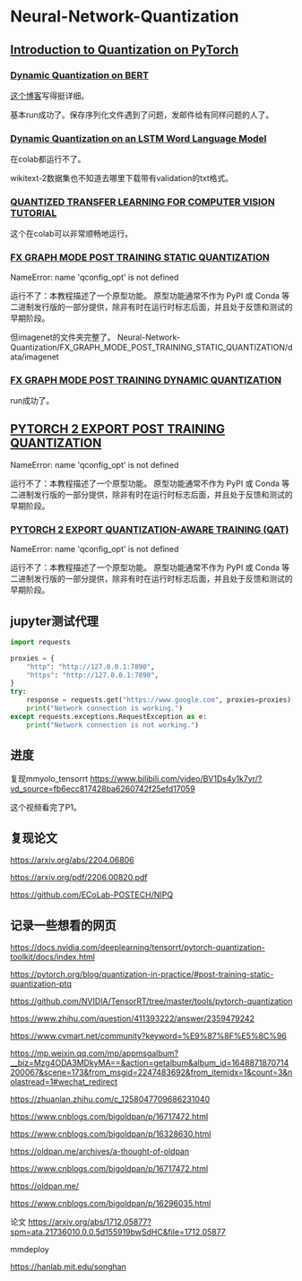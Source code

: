 # Neural-Network-Quantization
## [Introduction to Quantization on PyTorch](https://pytorch.org/blog/introduction-to-quantization-on-pytorch/)

### [Dynamic Quantization on BERT](https://pytorch.org/tutorials/intermediate/dynamic_quantization_bert_tutorial.html)
[这个博客](https://blog.csdn.net/zimiao552147572/article/details/105910915)写得挺详细。

基本run成功了。保存序列化文件遇到了问题，发邮件给有同样问题的人了。
### [Dynamic Quantization on an LSTM Word Language Model](https://pytorch.org/tutorials/advanced/dynamic_quantization_tutorial.html)
在colab都运行不了。

wikitext-2数据集也不知道去哪里下载带有validation的txt格式。
### [QUANTIZED TRANSFER LEARNING FOR COMPUTER VISION TUTORIAL](https://pytorch.org/tutorials/intermediate/quantized_transfer_learning_tutorial.html)
这个在colab可以非常顺畅地运行。
### [FX GRAPH MODE POST TRAINING STATIC QUANTIZATION](https://pytorch.org/tutorials/prototype/fx_graph_mode_ptq_static.html)
NameError: name 'qconfig_opt' is not defined

运行不了：本教程描述了一个原型功能。 原型功能通常不作为 PyPI 或 Conda 等二进制发行版的一部分提供，除非有时在运行时标志后面，并且处于反馈和测试的早期阶段。

但imagenet的文件夹完整了。
Neural-Network-Quantization/FX_GRAPH_MODE_POST_TRAINING_STATIC_QUANTIZATION/data/imagenet
### [FX GRAPH MODE POST TRAINING DYNAMIC QUANTIZATION](https://pytorch.org/tutorials/prototype/fx_graph_mode_ptq_dynamic.html)
run成功了。
## [PYTORCH 2 EXPORT POST TRAINING QUANTIZATION](https://pytorch.org/tutorials/prototype/pt2e_quant_ptq.html)
NameError: name 'qconfig_opt' is not defined

运行不了：本教程描述了一个原型功能。 原型功能通常不作为 PyPI 或 Conda 等二进制发行版的一部分提供，除非有时在运行时标志后面，并且处于反馈和测试的早期阶段。
### [PYTORCH 2 EXPORT QUANTIZATION-AWARE TRAINING (QAT)](https://pytorch.org/tutorials/prototype/pt2e_quant_qat.html)
NameError: name 'qconfig_opt' is not defined

运行不了：本教程描述了一个原型功能。 原型功能通常不作为 PyPI 或 Conda 等二进制发行版的一部分提供，除非有时在运行时标志后面，并且处于反馈和测试的早期阶段。
## jupyter测试代理
```python
import requests

proxies = {
    "http": "http://127.0.0.1:7890",
    "https": "http://127.0.0.1:7890",
}
try:
    response = requests.get("https://www.google.com", proxies=proxies)
    print("Network connection is working.")
except requests.exceptions.RequestException as e: 
    print("Network connection is not working.")

```
## 进度
复现mmyolo_tensorrt
https://www.bilibili.com/video/BV1Ds4y1k7yr/?vd_source=fb6ecc817428ba6260742f25efd17059

这个视频看完了P1。
## 复现论文
https://arxiv.org/abs/2204.06806


https://arxiv.org/pdf/2206.00820.pdf

https://github.com/ECoLab-POSTECH/NIPQ

## 记录一些想看的网页


https://docs.nvidia.com/deeplearning/tensorrt/pytorch-quantization-toolkit/docs/index.html

https://pytorch.org/blog/quantization-in-practice/#post-training-static-quantization-ptq

https://github.com/NVIDIA/TensorRT/tree/master/tools/pytorch-quantization

https://www.zhihu.com/question/411393222/answer/2359479242

https://www.cvmart.net/community?keyword=%E9%87%8F%E5%8C%96

https://mp.weixin.qq.com/mp/appmsgalbum?__biz=Mzg4ODA3MDkyMA==&action=getalbum&album_id=1648871870714200067&scene=173&from_msgid=2247483692&from_itemidx=1&count=3&nolastread=1#wechat_redirect

https://zhuanlan.zhihu.com/c_1258047709686231040

https://www.cnblogs.com/bigoldpan/p/16717472.html

https://www.cnblogs.com/bigoldpan/p/16328630.html

https://oldpan.me/archives/a-thought-of-oldpan

https://www.cnblogs.com/bigoldpan/p/16717472.html

https://oldpan.me/

https://www.cnblogs.com/bigoldpan/p/16296035.html

论文
https://arxiv.org/abs/1712.05877?spm=ata.21736010.0.0.5d155919bwSdHC&file=1712.05877

mmdeploy

https://hanlab.mit.edu/songhan